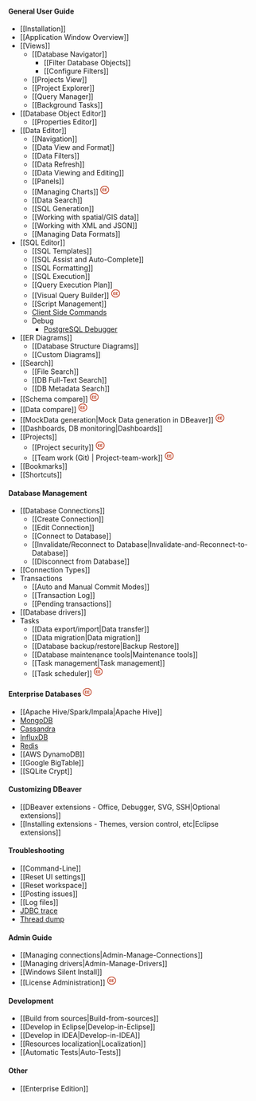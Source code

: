 #### General User Guide
- [[Installation]]
- [[Application Window Overview]]
- [[Views]]
  - [[Database Navigator]]
    - [[Filter Database Objects]]
    - [[Configure Filters]]
  - [[Projects View]]
  - [[Project Explorer]]
  - [[Query Manager]]
  - [[Background Tasks]]
- [[Database Object Editor]]
  - [[Properties Editor]]
- [[Data Editor]]
  - [[Navigation]]
  - [[Data View and Format]]
  - [[Data Filters]]
  - [[Data Refresh]]
  - [[Data Viewing and Editing]]
  - [[Panels]]
  - [[Managing Charts]] <img src="images/ee.png" vspace="0" border="0" height="18"/>
  - [[Data Search]]
  - [[SQL Generation]]
  - [[Working with spatial/GIS data]]
  - [[Working with XML and JSON]]
  - [[Managing Data Formats]]
- [[SQL Editor]]
  - [[SQL Templates]]
  - [[SQL Assist and Auto-Complete]]
  - [[SQL Formatting]]
  - [[SQL Execution]]
  - [[Query Execution Plan]]
  - [[Visual Query Builder]] <img src="images/ee.png" vspace="0" border="0" height="18"/>
  - [[Script Management]]
  - [Client Side Commands](Client-side-scripting)
  - Debug
    - [PostgreSQL Debugger](PGDebugger)
- [[ER Diagrams]]
  - [[Database Structure Diagrams]]
  - [[Custom Diagrams]]
- [[Search]]
  - [[File Search]]
  - [[DB Full-Text Search]]
  - [[DB Metadata Search]]
- [[Schema compare]] <img src="images/ee.png" vspace="0" border="0" height="18"/>
- [[Data compare]] <img src="images/ee.png" vspace="0" border="0" height="18"/>
- [[MockData generation|Mock Data generation in DBeaver]]&nbsp;<img src="images/ee.png" vspace="0" height="18"/>
- [[Dashboards, DB monitoring|Dashboards]]
- [[Projects]]
  - [[Project security]] <img src="images/ee.png" vspace="0" border="0" height="18"/>
  - [[Team work (Git) | Project-team-work]] <img src="images/ee.png" vspace="0" border="0" height="18"/>
- [[Bookmarks]]
- [[Shortcuts]]

#### Database Management
- [[Database Connections]]
  - [[Create Connection]]
  - [[Edit Connection]]
  - [[Connect to Database]]
  - [[Invalidate/Reconnect to Database|Invalidate-and-Reconnect-to-Database]]
  - [[Disconnect from Database]]
- [[Connection Types]]
- Transactions
  - [[Auto and Manual Commit Modes]]
  - [[Transaction Log]]
  - [[Pending transactions]]
- [[Database drivers]]
- Tasks
  - [[Data export/import|Data transfer]]
  - [[Data migration|Data migration]]
  - [[Database backup/restore|Backup Restore]]
  - [[Database maintenance tools|Maintenance tools]]
  - [[Task management|Task management]]
  - [[Task scheduler]] <img src="images/ee.png" vspace="0" border="0" height="18"/>

#### Enterprise Databases <img src="images/ee.png" vspace="0" border="0" height="18"/>
- [[Apache Hive/Spark/Impala|Apache Hive]]
- [MongoDB](https://dbeaver.com/databases/mongo/)
- [Cassandra](https://dbeaver.com/databases/cassandra/)
- [InfluxDB](https://dbeaver.com/databases/influxdb/)
- [Redis](https://dbeaver.com/databases/redis/)
- [[AWS DynamoDB]]
- [[Google BigTable]]
- [[SQLite Crypt]]

#### Customizing DBeaver
- [[DBeaver extensions - Office, Debugger, SVG, SSH|Optional extensions]]
- [[Installing extensions - Themes, version control, etc|Eclipse extensions]]

#### Troubleshooting
- [[Command-Line]]
- [[Reset UI settings]]
- [[Reset workspace]]
- [[Posting issues]]
- [[Log files]]
- [JDBC trace](JDBC-Tracing)
- [Thread dump](Making-a-thread-dump)

#### Admin Guide
- [[Managing connections|Admin-Manage-Connections]]
- [[Managing drivers|Admin-Manage-Drivers]]
- [[Windows Silent Install]]
- [[License Administration]] <img src="images/ee.png" vspace="0" border="0" height="18"/>

#### Development
- [[Build from sources|Build-from-sources]]
- [[Develop in Eclipse|Develop-in-Eclipse]]
- [[Develop in IDEA|Develop-in-IDEA]]
- [[Resources localization|Localization]]
- [[Automatic Tests|Auto-Tests]]

#### Other
- [[Enterprise Edition]]
